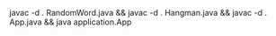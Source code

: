 javac -d . RandomWord.java && javac -d . Hangman.java && javac -d . App.java && java application.App
